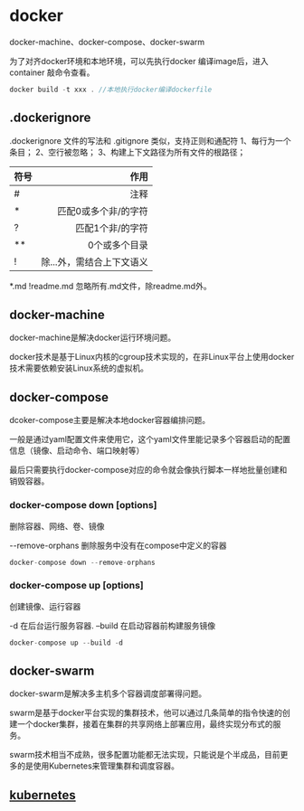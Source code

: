 # docker

docker-machine、docker-compose、docker-swarm

为了对齐docker环境和本地环境，可以先执行docker 编译image后，进入 container 敲命令查看。

```js
docker build -t xxx . //本地执行docker编译dockerfile
```

## .dockerignore

.dockerignore 文件的写法和 .gitignore 类似，支持正则和通配符
1、每行为一个条目；
2、空行被忽略；
3、构建上下文路径为所有文件的根路径；

符号|作用
--|--:
#|注释
*|匹配0或多个非/的字符
?|匹配1个非/的字符
**|0个或多个目录
!|除...外，需结合上下文语义

*.md
!readme.md 忽略所有.md文件，除readme.md外。

## docker-machine

docker-machine是解决docker运行环境问题。

docker技术是基于Linux内核的cgroup技术实现的，在非Linux平台上使用docker技术需要依赖安装Linux系统的虚拟机。

## docker-compose

dcoker-compose主要是解决本地docker容器编排问题。

一般是通过yaml配置文件来使用它，这个yaml文件里能记录多个容器启动的配置信息（镜像、启动命令、端口映射等）

最后只需要执行docker-compose对应的命令就会像执行脚本一样地批量创建和销毁容器。

### docker-compose down [options]

删除容器、网络、卷、镜像

--remove-orphans  删除服务中没有在compose中定义的容器

```js
docker-compose down --remove-orphans
```

### docker-compose up [options]

创建镜像、运行容器

-d  在后台运行服务容器.
–build  在启动容器前构建服务镜像

```js
docker-compose up --build -d
```

## docker-swarm

docker-swarm是解决多主机多个容器调度部署得问题。

swarm是基于docker平台实现的集群技术，他可以通过几条简单的指令快速的创建一个docker集群，接着在集群的共享网络上部署应用，最终实现分布式的服务。

swarm技术相当不成熟，很多配置功能都无法实现，只能说是个半成品，目前更多的是使用Kubernetes来管理集群和调度容器。

## [kubernetes](https://kubernetes.io/#)